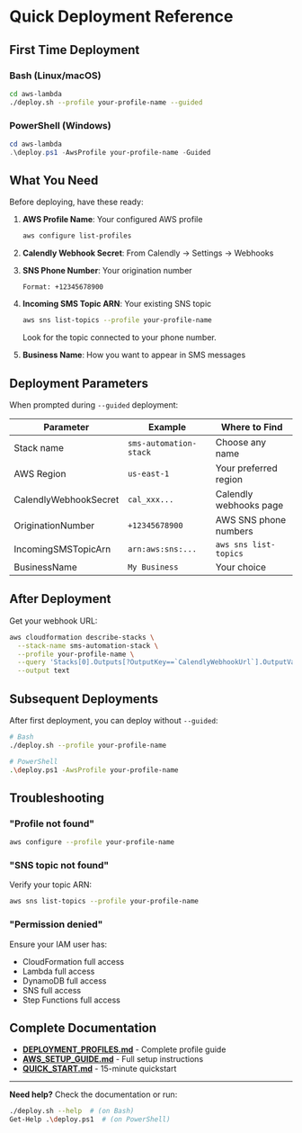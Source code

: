 # Quick Deployment Reference

## First Time Deployment

### Bash (Linux/macOS)
```bash
cd aws-lambda
./deploy.sh --profile your-profile-name --guided
```

### PowerShell (Windows)
```powershell
cd aws-lambda
.\deploy.ps1 -AwsProfile your-profile-name -Guided
```

## What You Need

Before deploying, have these ready:

1. **AWS Profile Name**: Your configured AWS profile
   ```bash
   aws configure list-profiles
   ```

2. **Calendly Webhook Secret**: From Calendly → Settings → Webhooks

3. **SNS Phone Number**: Your origination number
   ```
   Format: +12345678900
   ```

4. **Incoming SMS Topic ARN**: Your existing SNS topic
   ```bash
   aws sns list-topics --profile your-profile-name
   ```
   Look for the topic connected to your phone number.

5. **Business Name**: How you want to appear in SMS messages

## Deployment Parameters

When prompted during `--guided` deployment:

| Parameter | Example | Where to Find |
|-----------|---------|---------------|
| Stack name | `sms-automation-stack` | Choose any name |
| AWS Region | `us-east-1` | Your preferred region |
| CalendlyWebhookSecret | `cal_xxx...` | Calendly webhooks page |
| OriginationNumber | `+12345678900` | AWS SNS phone numbers |
| IncomingSMSTopicArn | `arn:aws:sns:...` | `aws sns list-topics` |
| BusinessName | `My Business` | Your choice |

## After Deployment

Get your webhook URL:
```bash
aws cloudformation describe-stacks \
  --stack-name sms-automation-stack \
  --profile your-profile-name \
  --query 'Stacks[0].Outputs[?OutputKey==`CalendlyWebhookUrl`].OutputValue' \
  --output text
```

## Subsequent Deployments

After first deployment, you can deploy without `--guided`:

```bash
# Bash
./deploy.sh --profile your-profile-name

# PowerShell
.\deploy.ps1 -AwsProfile your-profile-name
```

## Troubleshooting

### "Profile not found"
```bash
aws configure --profile your-profile-name
```

### "SNS topic not found"
Verify your topic ARN:
```bash
aws sns list-topics --profile your-profile-name
```

### "Permission denied"
Ensure your IAM user has:
- CloudFormation full access
- Lambda full access
- DynamoDB full access
- SNS full access
- Step Functions full access

## Complete Documentation

- **[DEPLOYMENT_PROFILES.md](DEPLOYMENT_PROFILES.md)** - Complete profile guide
- **[AWS_SETUP_GUIDE.md](../AWS_SETUP_GUIDE.md)** - Full setup instructions
- **[QUICK_START.md](../QUICK_START.md)** - 15-minute quickstart

---

**Need help?** Check the documentation or run:
```bash
./deploy.sh --help  # (on Bash)
Get-Help .\deploy.ps1  # (on PowerShell)
```

